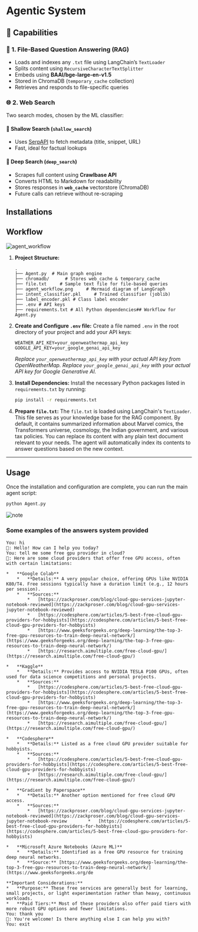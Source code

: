 
# Agentic System

## 🧠 Capabilities

### 🧾 1. File-Based Question Answering (RAG)

- Loads and indexes any `.txt` file using LangChain’s `TextLoader`
- Splits content using `RecursiveCharacterTextSplitter`
- Embeds using **BAAI/bge-large-en-v1.5**
- Stored in ChromaDB (`temporary_cache` collection)
- Retrieves and responds to file-specific queries

### 🌐 2. Web Search

Two search modes, chosen by the ML classifier:

#### 🔹 Shallow Search (`shallow_search`)
- Uses [SerpAPI](https://serpapi.com/) to fetch metadata (title, snippet, URL)
- Fast, ideal for factual lookups

#### 🔹 Deep Search (`deep_search`)
- Scrapes full content using **Crawlbase API**
- Converts HTML to Markdown for readability
- Stores responses in **`web_cache`** vectorstore (ChromaDB)
- Future calls can retrieve without re-scraping
  
## Installations



## Workflow

![agent_workflow](https://github.com/user-attachments/assets/a6b768fc-bd98-4cf7-8f67-176195e7b649)



1.  **Project Structure:**

    ```
    .
    ├── Agent.py  # Main graph engine
    ├── chromadb/      # Stores web_cache & temporary_cache
    ├── file.txt     # Sample text file for file-based queries
    ├── agent_workflow.png     # Mermaid diagram of LangGraph
    ├── intent_classifier.pkl     # Trained classifier (joblib)
    ├── label_encoder.pkl # Class label encoder
    ├── .env # API keys
    ├── requirements.txt # All Python dependencies## Workflow for Agent.py

    ```

2.  **Create and Configure `.env` file:**
    Create a file named `.env` in the root directory of your project and add your API keys:

    ```
    WEATHER_API_KEY=your_openweathermap_api_key
    GOOGLE_API_KEY=your_google_genai_api_key
    ```
    *Replace `your_openweathermap_api_key` with your actual API key from OpenWeatherMap.*
    *Replace `your_google_genai_api_key` with your actual API key for Google Generative AI.*

3.  **Install Dependencies:**
    Install the necessary Python packages listed in `requirements.txt` by running:

    ```bash
    pip install -r requirements.txt
    ```

4.  **Prepare `file.txt`:**
    The `file.txt` is loaded using LangChain's `TextLoader`. This file serves as your knowledge base for the RAG component. By default, it contains summarized information about Marvel comics, the Transformers universe, cosmology, the Indian government, and various tax policies. You can replace its content with any plain text document relevant to your needs. The agent will automatically index its contents to answer questions based on the new context.

---

## Usage

Once the installation and configuration are complete, you can run the main agent script:

```bash
python Agent.py
```
![note](https://img.shields.io/badge/Important-Note-red)

### Some examples of the answers system provided

```
You: hi
🤖: Hello! How can I help you today?
You: tell me some free gpu provider in cloud?
🤖: Here are some cloud providers that offer free GPU access, often with certain limitations:

*   **Google Colab**
    *   **Details:** A very popular choice, offering GPUs like NVIDIA K80/T4. Free sessions typically have a duration limit (e.g., 12 hours per session).    
    *   **Sources:**
        *   [https://zackproser.com/blog/cloud-gpu-services-jupyter-notebook-reviewed](https://zackproser.com/blog/cloud-gpu-services-jupyter-notebook-reviewed)
        *   [https://codesphere.com/articles/5-best-free-cloud-gpu-providers-for-hobbyists](https://codesphere.com/articles/5-best-free-cloud-gpu-providers-for-hobbyists)
        *   [https://www.geeksforgeeks.org/deep-learning/the-top-3-free-gpu-resources-to-train-deep-neural-network/](https://www.geeksforgeeks.org/deep-learning/the-top-3-free-gpu-resources-to-train-deep-neural-network/)
        *   [https://research.aimultiple.com/free-cloud-gpu/](https://research.aimultiple.com/free-cloud-gpu/)

*   **Kaggle**
    *   **Details:** Provides access to NVIDIA TESLA P100 GPUs, often used for data science competitions and personal projects.
    *   **Sources:**
        *   [https://codesphere.com/articles/5-best-free-cloud-gpu-providers-for-hobbyists](https://codesphere.com/articles/5-best-free-cloud-gpu-providers-for-hobbyists)
        *   [https://www.geeksforgeeks.org/deep-learning/the-top-3-free-gpu-resources-to-train-deep-neural-network/](https://www.geeksforgeeks.org/deep-learning/the-top-3-free-gpu-resources-to-train-deep-neural-network/)
        *   [https://research.aimultiple.com/free-cloud-gpu/](https://research.aimultiple.com/free-cloud-gpu/)

*   **Codesphere**
    *   **Details:** Listed as a free cloud GPU provider suitable for hobbyists.
    *   **Sources:**
        *   [https://codesphere.com/articles/5-best-free-cloud-gpu-providers-for-hobbyists](https://codesphere.com/articles/5-best-free-cloud-gpu-providers-for-hobbyists)
        *   [https://research.aimultiple.com/free-cloud-gpu/](https://research.aimultiple.com/free-cloud-gpu/)

*   **Gradient by Paperspace**
    *   **Details:** Another option mentioned for free cloud GPU access.
    *   **Sources:**
        *   [https://zackproser.com/blog/cloud-gpu-services-jupyter-notebook-reviewed](https://zackproser.com/blog/cloud-gpu-services-jupyter-notebook-review        *   [https://codesphere.com/articles/5-best-free-cloud-gpu-providers-for-hobbyists](https://codesphere.com/articles/5-best-free-cloud-gpu-providers-for-hobbyists)

*   **Microsoft Azure Notebooks (Azure ML)**
    *   **Details:** Identified as a free GPU resource for training deep neural networks.
    *   **Source:** [https://www.geeksforgeeks.org/deep-learning/the-top-3-free-gpu-resources-to-train-deep-neural-network/](https://www.geeksforgeeks.org/de

**Important Considerations:**
*   **Purpose:** These free services are generally best for learning, small projects, or light experimentation rather than heavy, continuous workloads.      
*   **Paid Tiers:** Most of these providers also offer paid tiers with more robust GPU options and fewer limitations.
You: thank you
🤖: You're welcome! Is there anything else I can help you with?
You: exit
